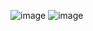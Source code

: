![image](https://github.com/NicolasCernadas/Programas-C-/assets/144465221/85cef9af-754a-4801-8767-29acbe9db132)
![image](https://github.com/NicolasCernadas/Programas-C-/assets/144465221/ea8da124-91d7-4eb3-9ebf-3bf257b106b2)

